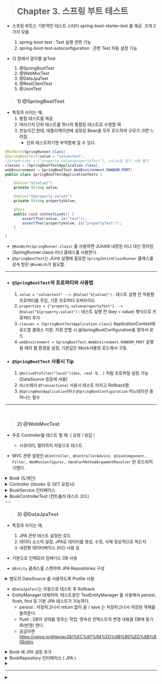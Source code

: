 
> # Chapter 3. 스프링 부트 테스트

- 스프링 부트는 기본적인 테스트 스타터 spring-boot-starter-test 를 제공. 크게 2가지 모듈.
    1. spring-boot-test : Test 실행 관련 기능
    2. spring-boot-test-autoconfiguration : 관련 Test 자동 설정 기능

- 이 장에서 알아볼 @Test
    1. @SpringBootTest
    2. @WebMvcTest
    3. @DataJpaTest
    4. @RestClientTest
    5. @JsonTest

> ### 1) @SpringBootTest
- 특징과 쓰이는 때,
    1. 통합 테스트를 제공
    2. 여러가지 단위 테스트를 하나의 통합된 테스트로 수행할 때
    3. 만능이긴 한데, 애플리케이션에 설정된 Bean을 모두 로드하여 규모가 크면 느려짐.
        - 단위 테스트하기엔 부적합해 질 수 있다.

```java
@RunWith(SpringRunner.class)
@SpringBootTest(value = "value=test", 
//properties = {"property.value=propertyTest"}, value랑 같이 사용 불가
classes = {SpringBootTestApplication.class},
webEnvironment = SpringBootTest.WebEnvironment.RANDOM_PORT)
public class SpringBootTestApplicationTests {

	@Value("${value}")
	private String value;

	@Value("${property.value}")
	private String propertyValue;

	@Test
	public void contextLoads() {
		assertThat(value, is("test"));
		assertThat(propertyValue, is("propertyTest"));
	}

}
```
- ```@RunWith(SpringRunner.class)``` 를 사용하면 JUnit에 내장된 러너 대신 정의된(SpringRunner.class) 러너 클래스를 사용한다.
- ```@SpringBootTest```는 JUnit 실행에 필요한 ```SpringJUnit4ClassRunner``` 클래스를 상속 받은 ```@RunWith```가 필요함.
---
- ### ```@SpringBootTest```의 프로퍼티와 사용법
    1. ```value = "value=test" --> @Value("${value}")``` : 테스트 실행 전 적용할 프로퍼티를 주입, 기존 프로퍼티 오버라이드
    2. ```properties = {"property.value=propertyTest"} --> @Value("${property.value}")``` : 테스트 실행 전 {key = value} 형식으로 프로퍼티 추가
    3. ```classes = {SpringBootTestApplication.class}``` ApplicationContext에 로드할 클래스 지정. 지정 안할 시 @SpringBootConfiguration을 찾아서 로드
    4. ```webEnvironment = SpringBootTest.WebEnvironment.RANDOM_PORT``` 실행될 때의 웹 환경을 설정, 기본값은 Mock서블릿 로드해서 구동.

- ### ```@SpringBootTest``` 사용시 Tip
    1. ```@ActiveProfiles("local")[dev, real 등..]``` 처럼 프로파일 설정 가능 (DataSource 등등에 사용)
    2. ```테스트```에서 ```@Transactional``` 사용시 테스트 마치고 Rollback함.
    3. ```@SpringBootApplication```이나 ```@SpringBootConfiguration``` 어노테이션 중 하나는 필수
---

<br>

> ### 2) @WebMvcTest
- 주로 Controller를 테스트 할 때. ( 요청 / 응답 ) 
    - 시큐리티, 필터까지 자동으로 테스트

- MVC 관련 설정인 ```@Controller, @ControllerAdvice, @JsonComponent, Filter, WebMvcConfigurer, HandlerMethodArgumentResolver``` 만 로드되어 가볍다.

<details>
<summary> Book (도메인) </summary>
<div markdown="1">

```java
@NoArgsConstructor // 기본 생성자
@Getter
public class Book {

    @Id
    @GeneratedValue
    private Integer idx;

    @Column
    private String title;

    @Column
    private LocalDateTime publishedAt;

    @Builder
    public Book(String title, LocalDateTime publishedAt) {
        this.title = title;
        this.publishedAt = publishedAt;
    }
}
```
</div>
</details>

<details>
<summary>Controller (/books 로 GET 요청시) </summary>
<div markdown="1">

```java
@Controller
public class BookController {

    @Autowired
    private BookService bookService;

    @GetMapping("/books")
    public String getBookList(Model model) {
        model.addAttribute("bookList", bookService.getBookList());
        return "book";
    }
}
```
</div>
</details>

<details>
<summary>BookService 인터페이스</summary>
<div markdown="1">

```java
public interface BookService {
    List<Book> getBookList();
}
// 구현체는 만들지 않고 Mock 데이터로 테스트 함.
```
</div>
</details>


<details>
<summary>BookControllerTest (컨트롤러 테스트 코드)</summary>
<div markdown="1">

```java
@RunWith(SpringRunner.class)
@WebMvcTest(BookController.class) // 테스트에 사용할 클래스 명시
public class BookControllerTest {

    // 모든 의존성이 아닌 BookController 관련 Bean 만 로드. 여기서는 HTTP 서버를 대신 하려고.
    @Autowired
    private MockMvc mvc; 

    // 구현체는 없지만 Mock(목) 가짜 객체로 쓸 것임.
    @MockBean
    private BookService bookService;

    @Test
    public void Book_MVC_테스트() throws Exception {
        Book book = new Book("Spring Boot Book", LocalDateTime.now());
        given(bookService.getBookList()).willReturn(Collections.singletonList(book));
        //given( 어떤 메서드를 주면).willReturn( XXX가 return 될거다 )

        mvc.perform(get("/books"))
                .andExpect(status().isOk())         // HTTP status 200
                .andExpect(view().name("book"))     // 반환 view 이름이 'book'
                .andExpect(model().attributeExists("bookList")) // model 프로퍼티 중 'bookList' 존재하는지
                .andExpect(model().attribute("bookList", contains(book))); // 해당 프로퍼티에 book 객체가 담겨 있는지
    }
}
```
</div>
</details>
---

> ### 3) @DataJpaTest
- 특징과 쓰이는 때,
    1. JPA 관련 테스트 설정만 로드
    2. 데이터 소스의 설정, JPA로 데이터를 생성, 수정, 삭제 정상적으로 하는지
    3. 내장형 데이터베이스 (H2) 사용 등
 
 - 기본으로 인메모리 임베디드 DB 사용
 - ```@Entity``` 클래스를 스캔하여 JPA Repositories 구성
<details>
<summary>별도의 DataSource 를 사용하도록 Profile 사용</summary>
<div markdown="1">

```java
@RunWith(SpringRunner.class)
@DataJpaTest
//dev 프로파일 설정값으로 사용
@ActiveProfiles("dev")
@AutoConfigureTestDatabase(replace = AutoConfigureTestDatabase.Replace.NONE) 
//.Any는 기본 내장 DataSource 사용
//@AutoConfigureTestDatabase(connection = H2)
public class BookJpaTest {
    .....
}
```
</div>
</details>

- ```@DataJpaTest```는 자동으로 테스트 후 Rollback
- EntityManager 대체하여, 테스트용인 TestEntityManager 를 사용해서 persist, flush, find 등 기본 JPA 테스트가 가능하다.
  - persist : 저장하고나서 return 없이 끝 / save 는 저장하고나서 저장된 객체를 돌려준다.
  - flush :  DB의 상태를 맞추는 작업. 영속성 컨텍스트의 변경 내용을 DB에 동기화(반영) 한다.
  - 궁금하면 https://velog.io/@jayjay28/%EC%97%94%ED%8B%B0%ED%8B%B0Entity


<details>
<summary>Book 에 JPA 설정 추가</summary>
<div markdown="1">

```java
@NoArgsConstructor
@Getter
@Entity // 테이블과 매핑되어 JPA가 관리할 클래스
@Table  // 매핑할 테이블 지정, 생략시 엔티티 네임으로 테이블 매핑
public class Book {

    @Id
    @GeneratedValue
    private Integer idx;

    @Column
    private String title;

    @Column
    private LocalDateTime publishedAt;

    @Builder
    public Book(String title, LocalDateTime publishedAt) {
        this.title = title;
        this.publishedAt = publishedAt;
    }
```
</div>
</details>

<details>
<summary>BookRepository 인터페이스 ( JPA )</summary>
<div markdown="1">

```java
public interface BookRepository extends JpaRepository<Book, Integer> { //Integer는 PK?
}
```
</div>
</details>

<details>
<summary></summary>
<div markdown="1">

```java
@RunWith(SpringRunner.class)
@DataJpaTest //자동으로 Rollback
public class BookJpaTest {
    private final static String BOOT_TEST_TITLE = "Spring Boot Test Book";

    @Autowired
    private TestEntityManager testEntityManager; // 테스트용 EntityManager

    @Autowired
    private BookRepository bookRepository;

    @Test
    public void Book저장하기_테스트() {
        Book book = Book.builder().title(BOOT_TEST_TITLE).publishedAt(LocalDateTime.now()).build();
        testEntityManager.persist(book); // persist 테스트
        assertThat(bookRepository.getOne(book.getIdx()), is(book));
    }

    // book 3개 저장하고 3개 맞는지, 각각 맞는 객체인지
    @Test
    public void BookList저장하고_찾기_테스트() {
        Book book1 = Book.builder().title(BOOT_TEST_TITLE+"1").publishedAt(LocalDateTime.now()).build();
        testEntityManager.persist(book1);
        Book book2 = Book.builder().title(BOOT_TEST_TITLE+"2").publishedAt(LocalDateTime.now()).build();
        testEntityManager.persist(book2);
        Book book3 = Book.builder().title(BOOT_TEST_TITLE+"3").publishedAt(LocalDateTime.now()).build();
        testEntityManager.persist(book3);

        List<Book> bookList = bookRepository.findAll();
        assertThat(bookList, hasSize(3));
        assertThat(bookList, contains(book1, book2, book3));
    }
    
    // 2개 잘 삭제 됐는지.
    @Test
    public void BookList저장하고_삭제_테스트() {
        Book book1 = Book.builder().title(BOOT_TEST_TITLE+"1").publishedAt(LocalDateTime.now()).build();
        testEntityManager.persist(book1);
        Book book2 = Book.builder().title(BOOT_TEST_TITLE+"2").publishedAt(LocalDateTime.now()).build();
        testEntityManager.persist(book2);

        bookRepository.deleteAll();
        assertThat(bookRepository.findAll(), IsEmptyCollection.empty());
    }
    
    // 클래스 전체를 한 번에 테스트하면 (RUN - public class BookJpaTest), 서로 영향이 없나?
    // 클래스 전체 테스트 시 메서드의 순서는 보장되지 않음.
}
```
</div>
</details>



---
<details>
<summary></summary>
<div markdown="1">

```java

```
</div>
</details>

